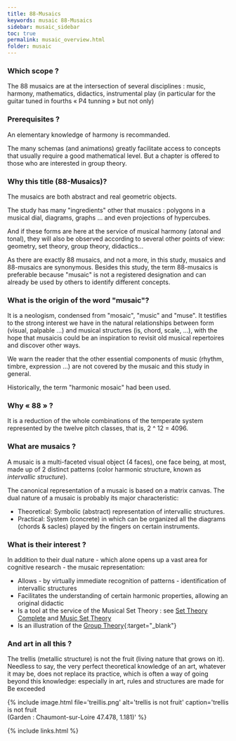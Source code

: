 ```yaml
---
title: 88-Musaics
keywords: musaic 88-Musaics
sidebar: musaic_sidebar
toc: true
permalink: musaic_overview.html
folder: musaic
---
```


### Which scope ?

The 88 musaics are at the intersection of several disciplines : music, harmony, mathematics, didactics, instrumental play (in particular for the guitar tuned in fourths « P4 tunning » but not only)

### Prerequisites ?

An elementary knowledge of harmony is recommanded.

The many schemas (and animations) greatly facilitate access to concepts that usually require a good mathematical level. But a chapter is offered to those who are interested in group theory.


### Why this title (88-Musaics)?

The musaics are both abstract and real geometric objects.

The study has many "ingredients" other that musaics : polygons in a musical dial, diagrams, graphs ... and even projections of hypercubes.

And if these forms are here at the service of musical harmony (atonal and tonal), they will also be observed according to several other points of view: geometry, set theory, group theory, didactics...

As there are exactly 88 musaics, and not a more, in this study, musaics and 88-musaics are synonymous. Besides this study, the term 88-musaics is preferable because "musaic" is not a registered designation and can already be used by others to identify different concepts.

### What is the origin of the word "musaic"?

It is a neologism, condensed from "mosaic", "music" and "muse". It testifies to the strong interest we have in the natural relationships between form (visual, palpable ...) and musical structures (is, chord, scale, ...), with the hope that musaicis could be an inspiration to revisit old musical repertoires and discover other ways.

We warn the reader that the other essential components of music (rhythm, timbre, expression ...) are not covered by the musaic and this study in general.

Historically, the term "harmonic mosaic" had been used.

### Why « 88 » ?

It is a reduction of the whole combinations of the temperate system represented by the twelve pitch classes, that is, 2 ^ 12 = 4096.

### What are musaics ?

A musaic is a multi-faceted visual object (4 faces), one face being, at most, made up of 2 distinct patterns (color harmonic structure, known as *intervallic structure*).

The canonical representation of a musaic is based on a matrix canvas. The dual nature of a musaic is probably its major characteristic:

* Theoretical: Symbolic (abstract) representation of intervallic structures.
* Practical: System (concrete) in which can be organized all the diagrams (chords &amp; sacles) played by the fingers on certain instruments.


### What is their interest ?

In addition to their dual nature - which alone opens up a vast area for cognitive research - the musaic representation:

* Allows - by virtually immediate recognition of patterns - identification of intervallic structures
* Facilitates the understanding of certain harmonic properties, allowing an original didactic
* Is a tool at the service of the Musical Set Theory : see [Set Theory Complete](http://repmus.ircam.fr/_media/mamux/papers/andreatta-2003-settheorycomplet.pdf) and [Music Set Theory ](https://en.wikipedia.org/wiki/Set_theory_%28music%29)
* Is an illustration of the [Group Theory](https://en.wikipedia.org/wiki/Group_theory){:target="_blank"}

### And art in all this ?

The trellis (metallic structure) is not the fruit (living nature that grows on it). Needless to say, the very perfect theoretical knowledge of an art, whatever it may be, does not replace its practice, which is often a way of going beyond this knowledge: especially in art, rules and structures are made for Be exceeded

{% include image.html file='treillis.png'  alt='trellis is not fruit' caption='trellis is not fruit<br/> (Garden : Chaumont-sur-Loire
47.478, 1.181)' %}


{% include links.html %}
